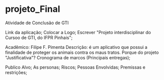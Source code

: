# projeto_Final
Atividade de Conclusão de GTI


Link da aplicação;
Colocar a Logo;
Escrever "Projeto interdisciplinar do Cursoo de GTI, do IFPR Pinhais";

Acadêmico: Filipe F. Pimenta
Descrição: é um aplicativo que possui a finalidade de proteger os animais contra os maus tratos.
Porque do projeto "Justificativa"?
Cronograma de marcos (Principais entregas);

Publico Alvo;
As personas;
Riscos;
Pessoas Envolvidas;
Premissas e restrições;


